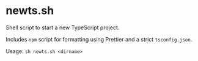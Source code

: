 # newts.sh

Shell script to start a new TypeScript project.

Includes `npm` script for formatting using Prettier and a strict `tsconfig.json`.

Usage: `sh newts.sh <dirname>`
